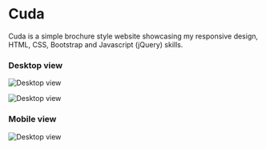 # Cuda
Cuda is a simple brochure style website showcasing my responsive design, HTML, CSS, Bootstrap and Javascript (jQuery) skills.

### Desktop view
![Desktop view](https://i.imgur.com/9qX0ZyA.png)

![Desktop view](https://i.imgur.com/Pu5EJxm.png)

### Mobile view
![Desktop view](https://i.imgur.com/mqfCcWK.png)
